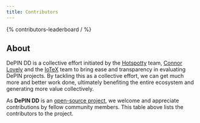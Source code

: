 ```yaml
---
title: Contributors
---
```


{% contributors-leaderboard / %}

## About

DePIN DD is a collective effort initiated by the [Hotspotty](https://twitter.com/hotspotty) team, [Connor Lovely](https://twitter.com/RichhomieconE) and the [IoTeX](https://twitter.com/iotex_io) team to bring ease and transparency in evaluating DePIN projects. By tackling this as a collective effort, we can get much more and better work done, ultimately benefiting the entire ecosystem and generating more value collectively.

As **DePIN DD** is an [open-source project](https://github.com/hotspotty/depindd), we welcome and appreciate contributions by fellow community members. This table above lists the contributors to the project.
